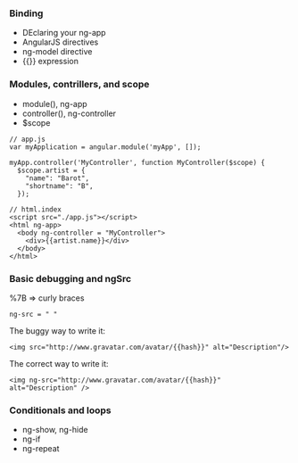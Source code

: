 ### Binding  
* DEclaring your ng-app  
* AngularJS directives  
* ng-model directive  
* {{}} expression    


### Modules, contrillers, and scope  
* module(), ng-app  
* controller(), ng-controller  
* $scope   

```  
// app.js 
var myApplication = angular.module('myApp', []);   

myApp.controller('MyController', function MyController($scope) {
  $scope.artist = { 
    "name": "Barot",  
    "shortname": "B",
  });   
```     

```   
// html.index    
<script src="./app.js"></script>  
<html ng-app>   
  <body ng-controller = "MyController">   
    <div>{{artist.name}}</div>
  </body>
</html>   
```   

### Basic debugging and ngSrc   
  %7B  => curly braces   
  ```
  ng-src = " "  
  ```   
  The buggy way to write it:    
  ```   
  <img src="http://www.gravatar.com/avatar/{{hash}}" alt="Description"/>    
  ```    
  The correct way to write it:    
  ```   
  <img ng-src="http://www.gravatar.com/avatar/{{hash}}" alt="Description" />   
  ```   
  
### Conditionals and loops   
* ng-show, ng-hide  
* ng-if   
* ng-repeat   




